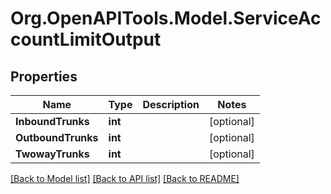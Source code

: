 # Org.OpenAPITools.Model.ServiceAccountLimitOutput

## Properties

Name | Type | Description | Notes
------------ | ------------- | ------------- | -------------
**InboundTrunks** | **int** |  | [optional] 
**OutboundTrunks** | **int** |  | [optional] 
**TwowayTrunks** | **int** |  | [optional] 

[[Back to Model list]](../README.md#documentation-for-models) [[Back to API list]](../README.md#documentation-for-api-endpoints) [[Back to README]](../README.md)

